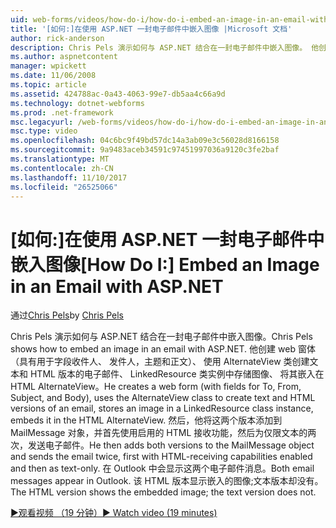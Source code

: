 ```yaml
---
uid: web-forms/videos/how-do-i/how-do-i-embed-an-image-in-an-email-with-aspnet
title: '[如何:]在使用 ASP.NET 一封电子邮件中嵌入图像 |Microsoft 文档'
author: rick-anderson
description: Chris Pels 演示如何与 ASP.NET 结合在一封电子邮件中嵌入图像。 他创建 web 窗体 （具有用于字段收件人、 发件人，主题和正文），然后使用 AlternateView...
ms.author: aspnetcontent
manager: wpickett
ms.date: 11/06/2008
ms.topic: article
ms.assetid: 424788ac-0a43-4063-99e7-db5aa4c66a9d
ms.technology: dotnet-webforms
ms.prod: .net-framework
msc.legacyurl: /web-forms/videos/how-do-i/how-do-i-embed-an-image-in-an-email-with-aspnet
msc.type: video
ms.openlocfilehash: 04c6bc9f49bd57dc14a3ab09e3c56028d8166158
ms.sourcegitcommit: 9a9483aceb34591c97451997036a9120c3fe2baf
ms.translationtype: MT
ms.contentlocale: zh-CN
ms.lasthandoff: 11/10/2017
ms.locfileid: "26525066"
---
```

<a name="how-do-i-embed-an-image-in-an-email-with-aspnet"></a><span data-ttu-id="c4dcc-104">[如何:]在使用 ASP.NET 一封电子邮件中嵌入图像</span><span class="sxs-lookup"><span data-stu-id="c4dcc-104">[How Do I:] Embed an Image in an Email with ASP.NET</span></span>
====================
<span data-ttu-id="c4dcc-105">通过[Chris Pels](https://twitter.com/chrispels)</span><span class="sxs-lookup"><span data-stu-id="c4dcc-105">by [Chris Pels](https://twitter.com/chrispels)</span></span>

<span data-ttu-id="c4dcc-106">Chris Pels 演示如何与 ASP.NET 结合在一封电子邮件中嵌入图像。</span><span class="sxs-lookup"><span data-stu-id="c4dcc-106">Chris Pels shows how to embed an image in an email with ASP.NET.</span></span> <span data-ttu-id="c4dcc-107">他创建 web 窗体 （具有用于字段收件人、 发件人，主题和正文）、 使用 AlternateView 类创建文本和 HTML 版本的电子邮件、 LinkedResource 类实例中存储图像、 将其嵌入在 HTML AlternateView。</span><span class="sxs-lookup"><span data-stu-id="c4dcc-107">He creates a web form (with fields for To, From, Subject, and Body), uses the AlternateView class to create text and HTML versions of an email, stores an image in a LinkedResource class instance, embeds it in the HTML AlternateView.</span></span> <span data-ttu-id="c4dcc-108">然后，他将这两个版本添加到 MailMessage 对象，并首先使用启用的 HTML 接收功能，然后为仅限文本的两次，发送电子邮件。</span><span class="sxs-lookup"><span data-stu-id="c4dcc-108">He then adds both versions to the MailMessage object and sends the email twice, first with HTML-receiving capabilities enabled and then as text-only.</span></span> <span data-ttu-id="c4dcc-109">在 Outlook 中会显示这两个电子邮件消息。</span><span class="sxs-lookup"><span data-stu-id="c4dcc-109">Both email messages appear in Outlook.</span></span> <span data-ttu-id="c4dcc-110">该 HTML 版本显示嵌入的图像;文本版本却没有。</span><span class="sxs-lookup"><span data-stu-id="c4dcc-110">The HTML version shows the embedded image; the text version does not.</span></span>

[<span data-ttu-id="c4dcc-111">&#9654;观看视频 （19 分钟）</span><span class="sxs-lookup"><span data-stu-id="c4dcc-111">&#9654; Watch video (19 minutes)</span></span>](https://channel9.msdn.com/Blogs/ASP-NET-Site-Videos/how-do-i-embed-an-image-in-an-email-with-aspnet)
